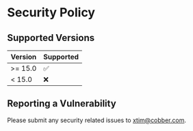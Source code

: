 # Security Policy

## Supported Versions

| Version | Supported          |
| ------- | ------------------ |
| >= 15.0 | :white_check_mark: |
| < 15.0  | :x:                |

## Reporting a Vulnerability

Please submit any security related issues to xtim@cobber.com.

